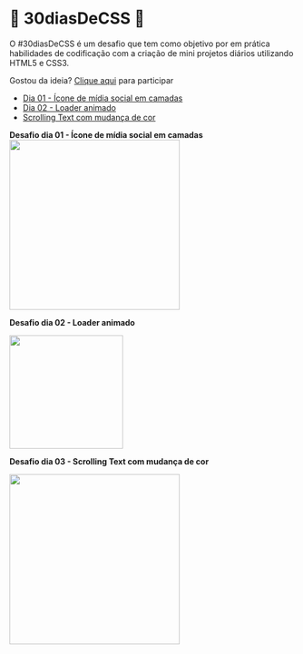 # 🚀 30diasDeCSS 🚀

O #30diasDeCSS é um desafio que tem como objetivo por em prática habilidades de codificação com a criação de mini projetos diários utilizando HTML5 e CSS3.

Gostou da ideia? 
[Clique aqui](https://github.com/MilenaCarecho/30diasDeCSS/issues/1) para participar 

* [Dia 01 - Ícone de mídia social em camadas](#id01)
* [Dia 02 - Loader animado](#id02)
* [Scrolling Text com mudança de cor](#id03)

**Desafio dia 01 - Ícone de mídia social em camadas <a name="id01"></a>**
<br>
<img width="300px" src="https://user-images.githubusercontent.com/54906981/88053424-26eb9c80-cb32-11ea-93f8-964a155b9856.gif">

**Desafio dia 02 - Loader animado**<a name="id02"></a>

<img width="200x" src="https://user-images.githubusercontent.com/54906981/88062795-ab90e780-cb3f-11ea-8d10-f8aafff68197.gif">

**Desafio dia 03 - Scrolling Text com mudança de cor**<a name="id03"></a>

<img width="300x" src="https://user-images.githubusercontent.com/54906981/88197281-9cca3380-cc18-11ea-92dd-0253f9b2b1db.gif">





